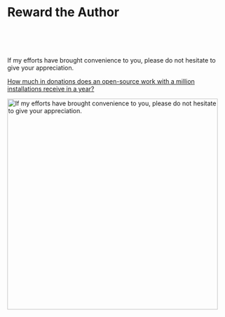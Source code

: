 # Reward the Author

<br />
<br />
<br />

If my efforts have brought convenience to you, please do not hesitate to give your appreciation.  

[How much in donations does an open-source work with a million installations receive in a year?](./aboutDonate.md)  

<p>
  <img src="https://h5player.anzz.top/assets/img/donate.png" width=480 alt="If my efforts have brought convenience to you, please do not hesitate to give your appreciation." />
</p>

<br />
<br />
<br />
